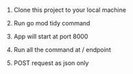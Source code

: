 1. Clone this project to your local machine

2. Run go mod tidy command

3. App will start at port 8000 

4. Run all the command at / endpoint 

5. POST request as json only 
